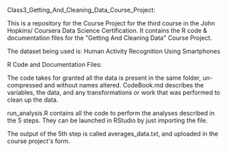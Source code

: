 Class3_Getting_And_Cleaning_Data_Course_Project:

This is a  repository for the Course Project for the third course in the John Hopkins/ Coursera Data Science Certification. It contains the R code & documentation files for the "Getting And Cleaning Data" Course Project.

The dataset being used is: Human Activity Recognition Using Smartphones

R Code and Documentation Files:

The code takes for granted all the data is present in the same folder, un-compressed and without names altered.
CodeBook.md describes the variables, the data, and any transformations or work that was performed to clean up the data.

run_analysis.R contains all the code to perform the analyses described in the 5 steps. They can be launched in RStudio by just importing the file.

The output of the 5th step is called averages_data.txt, and uploaded in the course project's form.

